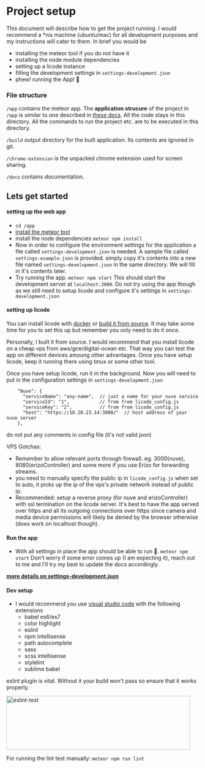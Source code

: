 # Project setup
This document will describe how to get the project running. I would recommend a *nix machine (ubuntu/mac) for all development purposes and my instructions will cater to them.
In brief you would be
 - installing the meteor tool if you do not have it
 - installing the node module dependencies
 - setting up a licode instance
 - filling the development settings in `settings-development.json`
 - phew! running the App! 🙏

### File structure

`/app` contains the meteor app.
The **application strucure** of the project in `/app` is similar to one described in [these docs](https://guide.meteor.com/structure.html#javascript-structure). All the code stays in this directory.
All the commands to run the project etc. are to be executed in this directory.

`/build` output directory for the built application. Its contents are ignored in git.

`/chrome-extension` is the unpacked chrome extension used for screen sharing.

`/docs` contains documentation.

## Lets get started

#### setting up the web app

- `cd /app`
- [install the meteor tool](https://www.meteor.com/install)
- install the node dependencies `meteor npm install`
- Now in order to configure the environment settings for the application a file called `settings-development.json` is needed. A sample file called `settings-example.json` is provided. simply copy it's contents into a new file named `settings-development.json` in the same directory.  We will fill in it's contents later.
- Try running the app. `meteor npm start` This should start the development server at `localhost:3000`. Do not try using the app though as we still need to setup licode and configure it's settings in `settings-development.json`

#### setting up licode

You can install licode with [docker](http://licode.readthedocs.io/en/master/docker/) or [build it from source](http://licode.readthedocs.io/en/master/from_source/). It may take some time for you to set this up but remember you only need to do it once.

Personally, I built it from source. I would recommend that you install licode on a cheap vps from aws/gce/digital-ocean etc. That way you can test the app on different devices amoung other advantages. Once you have setup licode, keep it running there using tmux or some other tool.

Once you have setup licode, run it in the background. Now you will need to put in the configuration settings in `settings-development.json`

```
    "Nuve": {
      "serviceName": "any-name",  // just a name for your nuve service
      "serviceId": "1",           // from from licode_config.js
      "serviceKey": "2",          // from from licode_config.js 
      "host": "https://10.20.23.14:3000/"  // host address of your nuve server
    },
```
do not put any comments in config file (it's not valid json)

VPS Gotchas:
- Remember to allow relevant ports through firewall. eg. 3000(nuve), 8080(erizoController) and some more if you use Erizo for forwarding streams.
- you need to manually specify the public ip in `licode_config.js` when set to auto, it picks up the ip of the vps's private network instead of public ip.
- Recommended: setup a reverse proxy (for nuve and erizoController) with ssl termination on the licode server. It's best to have the app served over https and all its outgoing connections over https since camera and media device permissions will likely be denied by the browser otherwise (does work on localhost though).


#### Run the app
- With all settings in place the app should be able to run 🙏. `meteor npm start` Don't worry if some error comes up (I am expecting it), reach out to me and I'll try my best to update the docs accordingly.

[**more details on settings-development.json**](./settings-development.md)



#### Dev setup

- I would recommend you use [visual studio code](https://code.visualstudio.com/) with the following extensions
    + babel es6/es7
    + color highlight
    + eslint
    + npm intellisense
    + path autocomplete
    + sass
    + scss intellisense
    + stylelint
    + sublime babel

eslint plugin is vital. Without it your build won't pass so ensure that it works properly.

<img src="http://i.imgur.com/rEr5Q3j.png" alt="eslint-test" height="140px" width="480px">

For running the lint test manually: `meteor npm run lint`

